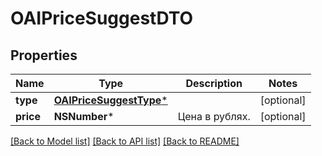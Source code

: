 # OAIPriceSuggestDTO

## Properties
Name | Type | Description | Notes
------------ | ------------- | ------------- | -------------
**type** | [**OAIPriceSuggestType***](OAIPriceSuggestType.md) |  | [optional] 
**price** | **NSNumber*** | Цена в рублях. | [optional] 

[[Back to Model list]](../README.md#documentation-for-models) [[Back to API list]](../README.md#documentation-for-api-endpoints) [[Back to README]](../README.md)


